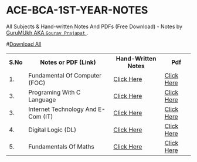 # ACE-BCA-1ST-YEAR-NOTES
All Subjects &amp; Hand-written Notes And PDFs (Free Download) - Notes by <a href="https://github.com/GuruMukhPrajapati"> 
GuruMUkh AKA   ``Gourav Prajapat``  </a>.

#<a href="">Download All</a>

<table width="100%" class="table">
<tr>
<th>S.No</th>
<th>Notes or PDF (Link)</th>
<th> Hand-Written Notes</th>
<th>Pdf</th>  
</tr>
<tr><td>1.</td><td>Fundamental Of Computer (FOC)</a></td><td> <a target="_blank" href=""> Click Here</td><td> <a target="_blank" href="https://drive.google.com/file/d/19O0geDk8oNxlzVPOto5wiivWxpfV9OLk/view?usp=sharing">Click Here</td></tr>
<tr><td>3.</td><td>Programing With C Language </a></td><td><a target="_blank" href=""> Click Here</td><td><a target="_blank" href="https://drive.google.com/file/d/15Ar52mI34MnTbaJWfomKka9kO5hW-Lsf/view?usp=sharing"> Click Here</td></tr>
<tr><td>3.</td><td>Internet Technology And E-Com (IT)</a></td><td><a target="_blank" href=""> Click Here</td><td><a target="_blank" href=""> Click Here</td></tr>
<tr><td>4.</td><td>Digital Logic (DL)</a></td><td> <a target="_blank" href="">Click Here</td><td><a target="_blank" href=""> Click Here</td></tr>
<tr><td>5.</td><td>Fundamentals Of Maths </a></td><td><a target="_blank" href=""> Click Here</td><td><a target="_blank" href=""> Click Here</td></tr>
